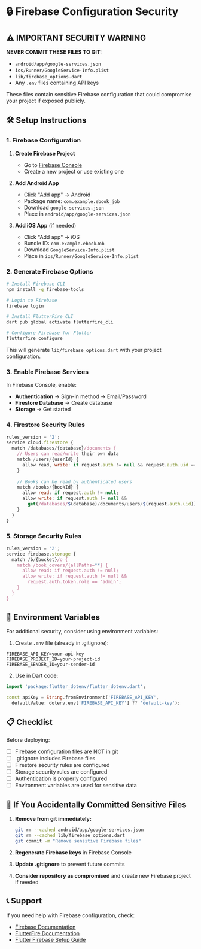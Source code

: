 # 🔒 Firebase Configuration Security

## ⚠️ IMPORTANT SECURITY WARNING

**NEVER COMMIT THESE FILES TO GIT:**
- `android/app/google-services.json`
- `ios/Runner/GoogleService-Info.plist`
- `lib/firebase_options.dart`
- Any `.env` files containing API keys

These files contain sensitive Firebase configuration that could compromise your project if exposed publicly.

## 🛠️ Setup Instructions

### 1. Firebase Configuration

1. **Create Firebase Project**
   - Go to [Firebase Console](https://console.firebase.google.com/)
   - Create a new project or use existing one

2. **Add Android App**
   - Click "Add app" → Android
   - Package name: `com.example.ebook_job`
   - Download `google-services.json`
   - Place in `android/app/google-services.json`

3. **Add iOS App** (if needed)
   - Click "Add app" → iOS
   - Bundle ID: `com.example.ebookJob`
   - Download `GoogleService-Info.plist`
   - Place in `ios/Runner/GoogleService-Info.plist`

### 2. Generate Firebase Options

```bash
# Install Firebase CLI
npm install -g firebase-tools

# Login to Firebase
firebase login

# Install FlutterFire CLI
dart pub global activate flutterfire_cli

# Configure Firebase for Flutter
flutterfire configure
```

This will generate `lib/firebase_options.dart` with your project configuration.

### 3. Enable Firebase Services

In Firebase Console, enable:
- **Authentication** → Sign-in method → Email/Password
- **Firestore Database** → Create database
- **Storage** → Get started

### 4. Firestore Security Rules

```javascript
rules_version = '2';
service cloud.firestore {
  match /databases/{database}/documents {
    // Users can read/write their own data
    match /users/{userId} {
      allow read, write: if request.auth != null && request.auth.uid == userId;
    }
    
    // Books can be read by authenticated users
    match /books/{bookId} {
      allow read: if request.auth != null;
      allow write: if request.auth != null && 
        get(/databases/$(database)/documents/users/$(request.auth.uid)).data.role == 'admin';
    }
  }
}
```

### 5. Storage Security Rules

```javascript
rules_version = '2';
service firebase.storage {
  match /b/{bucket}/o {
    match /book_covers/{allPaths=**} {
      allow read: if request.auth != null;
      allow write: if request.auth != null && 
        request.auth.token.role == 'admin';
    }
  }
}
```

## 🔐 Environment Variables

For additional security, consider using environment variables:

1. Create `.env` file (already in .gitignore):
```env
FIREBASE_API_KEY=your-api-key
FIREBASE_PROJECT_ID=your-project-id
FIREBASE_SENDER_ID=your-sender-id
```

2. Use in Dart code:
```dart
import 'package:flutter_dotenv/flutter_dotenv.dart';

const apiKey = String.fromEnvironment('FIREBASE_API_KEY', 
  defaultValue: dotenv.env['FIREBASE_API_KEY'] ?? 'default-key');
```

## 📋 Checklist

Before deploying:
- [ ] Firebase configuration files are NOT in git
- [ ] .gitignore includes Firebase files
- [ ] Firestore security rules are configured
- [ ] Storage security rules are configured
- [ ] Authentication is properly configured
- [ ] Environment variables are used for sensitive data

## 🚨 If You Accidentally Committed Sensitive Files

1. **Remove from git immediately:**
   ```bash
   git rm --cached android/app/google-services.json
   git rm --cached lib/firebase_options.dart
   git commit -m "Remove sensitive Firebase files"
   ```

2. **Regenerate Firebase keys** in Firebase Console

3. **Update .gitignore** to prevent future commits

4. **Consider repository as compromised** and create new Firebase project if needed

## 📞 Support

If you need help with Firebase configuration, check:
- [Firebase Documentation](https://firebase.google.com/docs)
- [FlutterFire Documentation](https://firebase.flutter.dev/)
- [Flutter Firebase Setup Guide](https://firebase.flutter.dev/docs/overview)
